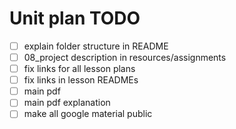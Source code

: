 # Unit plan TODO

- [ ] explain folder structure in README
- [ ] 08_project description in resources/assignments
- [ ] fix links for all lesson plans
- [ ] fix links in lesson READMEs
- [ ] main pdf
- [ ] main pdf explanation
- [ ] make all google material public
